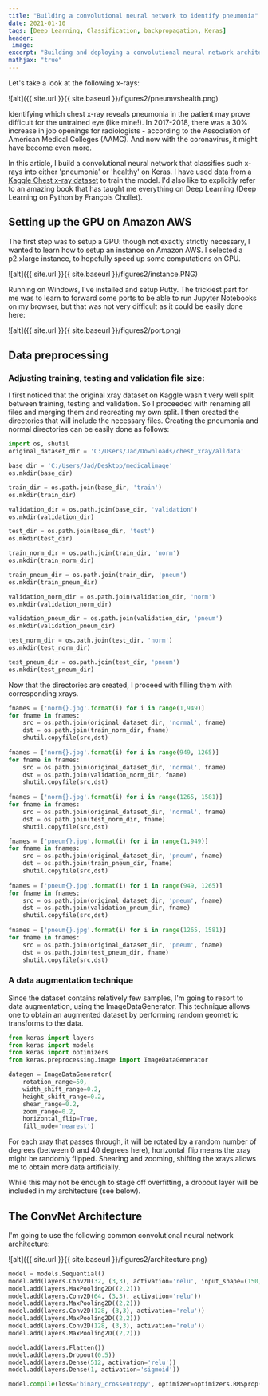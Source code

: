 ```yaml
---
title: "Building a convolutional neural network to identify pneumonia"
date: 2021-01-10
tags: [Deep Learning, Classification, backpropagation, Keras]
header:
 image: 
excerpt: "Building and deploying a convolutional neural network architecture to classify patient chet x-ray scans (pneumonia vs. healthy) using an Amazon AWS GPU."
mathjax: "true"
---
```


Let's take a look at the following x-rays:

![alt]({{ site.url }}{{ site.baseurl }}/figures2/pneumvshealth.png)

Identifying which chest x-ray reveals pneumonia in the patient may prove difficult for the untrained eye (like mine!). In 2017-2018, there was a 30% increase in job openings for radiologists - according to the Association of American Medical Colleges (AAMC). And now with the coronavirus, it might have become even more.

In this article, I build a convolutional neural network that classifies such x-rays into either 'pneumonia' or 'healthy' on Keras. I have used data from 
a [Kaggle Chest x-ray dataset](https://www.kaggle.com/paultimothymooney/chest-xray-pneumonia) to train the model. I'd also like to explicitly refer to an amazing book that has taught me everything on Deep Learning (Deep Learning on Python by François Chollet).


## Setting up the GPU on Amazon AWS 

The first step was to setup a GPU: though not exactly strictly necessary, I wanted to learn how to setup an instance on Amazon AWS. I selected a p2.xlarge instance, to hopefully speed up some computations on GPU.

![alt]({{ site.url }}{{ site.baseurl }}/figures2/instance.PNG)

Running on Windows, I've installed and setup Putty. The trickiest part for me was to learn to forward some ports to be able to run Jupyter Notebooks on my browser, but that was not very difficult as it could be easily done here:

![alt]({{ site.url }}{{ site.baseurl }}/figures2/port.png)




## Data preprocessing

### Adjusting training, testing and validation file size:

I first noticed that the original xray dataset on Kaggle wasn't very well split between training, testing and validation. So I proceeded with renaming all files and merging them and recreating my own split. I then created the directories that will include the necessary files. Creating the pneumonia and normal directories can be easily done as follows:

```python
import os, shutil
original_dataset_dir = 'C:/Users/Jad/Downloads/chest_xray/alldata'

base_dir = 'C:/Users/Jad/Desktop/medicalimage'
os.mkdir(base_dir)

train_dir = os.path.join(base_dir, 'train')
os.mkdir(train_dir)

validation_dir = os.path.join(base_dir, 'validation')
os.mkdir(validation_dir)

test_dir = os.path.join(base_dir, 'test')
os.mkdir(test_dir)

train_norm_dir = os.path.join(train_dir, 'norm')
os.mkdir(train_norm_dir)

train_pneum_dir = os.path.join(train_dir, 'pneum')
os.mkdir(train_pneum_dir)

validation_norm_dir = os.path.join(validation_dir, 'norm')
os.mkdir(validation_norm_dir)

validation_pneum_dir = os.path.join(validation_dir, 'pneum')
os.mkdir(validation_pneum_dir)

test_norm_dir = os.path.join(test_dir, 'norm')
os.mkdir(test_norm_dir)

test_pneum_dir = os.path.join(test_dir, 'pneum')
os.mkdir(test_pneum_dir)
```

Now that the directories are created, I proceed with filling them with corresponding xrays.

```python
fnames = ['norm{}.jpg'.format(i) for i in range(1,949)]
for fname in fnames:
    src = os.path.join(original_dataset_dir, 'normal', fname)
    dst = os.path.join(train_norm_dir, fname)
    shutil.copyfile(src,dst)
    
fnames = ['norm{}.jpg'.format(i) for i in range(949, 1265)]
for fname in fnames:
    src = os.path.join(original_dataset_dir, 'normal', fname)
    dst = os.path.join(validation_norm_dir, fname)
    shutil.copyfile(src,dst)
    
fnames = ['norm{}.jpg'.format(i) for i in range(1265, 1581)]
for fname in fnames:
    src = os.path.join(original_dataset_dir, 'normal', fname)
    dst = os.path.join(test_norm_dir, fname)
    shutil.copyfile(src,dst)

fnames = ['pneum{}.jpg'.format(i) for i in range(1,949)]
for fname in fnames:
    src = os.path.join(original_dataset_dir, 'pneum', fname)
    dst = os.path.join(train_pneum_dir, fname)
    shutil.copyfile(src,dst)
    
fnames = ['pneum{}.jpg'.format(i) for i in range(949, 1265)]
for fname in fnames:
    src = os.path.join(original_dataset_dir, 'pneum', fname)
    dst = os.path.join(validation_pneum_dir, fname)
    shutil.copyfile(src,dst)
    
fnames = ['pneum{}.jpg'.format(i) for i in range(1265, 1581)]
for fname in fnames:
    src = os.path.join(original_dataset_dir, 'pneum', fname)
    dst = os.path.join(test_pneum_dir, fname)
    shutil.copyfile(src,dst)
```



### A data augmentation technique 


Since the dataset contains relatively few samples, I'm going to resort to data augmentation, using the ImageDataGenerator. This technique allows one to obtain an augmented dataset by performing random geometric transforms to the data.


```python
from keras import layers
from keras import models 
from keras import optimizers
from keras.preprocessing.image import ImageDataGenerator

datagen = ImageDataGenerator(
    rotation_range=50,
    width_shift_range=0.2,
    height_shift_range=0.2,
    shear_range=0.2,
    zoom_range=0.2,
    horizontal_flip=True,
    fill_mode='nearest')
```

For each xray that passes through, it will be rotated by a random number of degrees (between 0 and 40 degrees here), horizontal_flip means the xray might be randomly flipped. Shearing and zooming, shifting the xrays allows me to obtain more data artificially.

While this may not be enough to stage off overfitting, a dropout layer will be included in my architecture (see below).



## The ConvNet Architecture

I'm going to use the following common convolutional neural network architecture:
 
![alt]({{ site.url }}{{ site.baseurl }}/figures2/architecture.png)


```python
model = models.Sequential()
model.add(layers.Conv2D(32, (3,3), activation='relu', input_shape=(150,150,3)))
model.add(layers.MaxPooling2D((2,2)))
model.add(layers.Conv2D(64, (3,3), activation='relu'))
model.add(layers.MaxPooling2D((2,2)))
model.add(layers.Conv2D(128, (3,3), activation='relu'))
model.add(layers.MaxPooling2D((2,2)))
model.add(layers.Conv2D(128, (3,3), activation='relu'))
model.add(layers.MaxPooling2D((2,2)))

model.add(layers.Flatten())
model.add(layers.Dropout(0.5))
model.add(layers.Dense(512, activation='relu'))
model.add(layers.Dense(1, activation='sigmoid'))

model.compile(loss='binary_crossentropy', optimizer=optimizers.RMSprop(lr=1e-4), metrics=['acc'])

```
